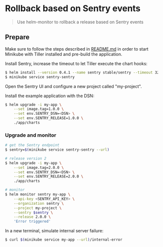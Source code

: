 Rollback based on Sentry events
===============================

> Use helm-monitor to rollback a release based on Sentry events

## Prepare

Make sure to follow the steps described in [README.md](README.md) in order to
start Minikube with Tiller installed and pre-build the application.

Install Sentry, increase the timeout to let Tiller execute the chart hooks:

```bash
$ helm install --version 0.4.1 --name sentry stable/sentry --timeout 3200
$ minikube service sentry-sentry
```

Open the Sentry UI and configure a new project called "my-project".

Install the example application with the DSN:
```bash
$ helm upgrade -i my-app \
    --set image.tag=1.0.0 \
    --set env.SENTRY_DSN=<DSN> \
    --set env.SENTRY_RELEASE=1.0.0 \
    ./app/charts
```

### Upgrade and monitor

```bash
# get the Sentry endpoint
$ sentry=$(minikube service sentry-sentry --url)

# release version 2
$ helm upgrade -i my-app \
    --set image.tag=2.0.0 \
    --set env.SENTRY_DSN=<DSN> \
    --set env.SENTRY_RELEASE=2.0.0 \
    ./app/charts

# monitor
$ helm monitor sentry my-app \
    --api-key <SENTRY_API_KEY> \
    --organization sentry \
    --project my-project \
    --sentry $sentry \
    --release 2.0.0 \
    'Error triggered'
```

In a new terminal, simulate internal server failure:
```bash
$ curl $(minikube service my-app --url)/internal-error
```
